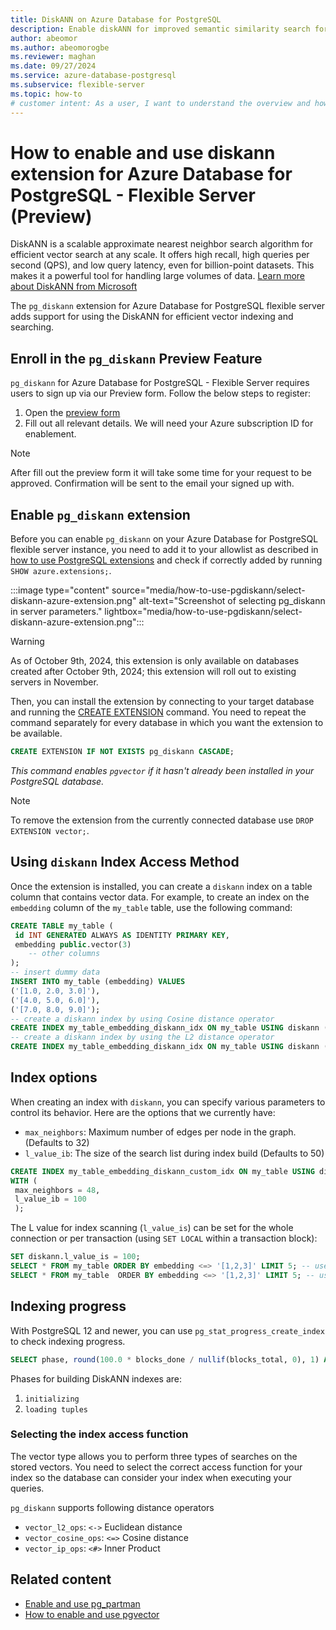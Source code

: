 ```yaml
---
title: DiskANN on Azure Database for PostgreSQL
description: Enable diskANN for improved semantic similarity search for Retrieval Augmented Generation (RAG) on Azure Database for PostgreSQL.
author: abeomor
ms.author: abeomorogbe
ms.reviewer: maghan
ms.date: 09/27/2024
ms.service: azure-database-postgresql
ms.subservice: flexible-server
ms.topic: how-to
# customer intent: As a user, I want to understand the overview and how to use diskann extension for Azure Database for PostgreSQL - Flexible Server.
---
```


# How to enable and use diskann extension for Azure Database for PostgreSQL - Flexible Server (Preview)

DiskANN is a scalable approximate nearest neighbor search algorithm for efficient vector search at any scale. It offers high recall, high queries per second (QPS), and low query latency, even for billion-point datasets. This makes it a powerful tool for handling large volumes of data. [Learn more about DiskANN from Microsoft](https://www.microsoft.com/en-us/research/project/project-akupara-approximate-nearest-neighbor-search-for-large-scale-semantic-search/)

The `pg_diskann` extension for Azure Database for PostgreSQL flexible server adds support for using the DiskANN for efficient vector indexing and searching.

## Enroll in the `pg_diskann` Preview Feature
`pg_diskann` for Azure Database for PostgreSQL - Flexible Server requires users to sign up via our Preview form. Follow the below steps to register:

1. Open the [preview form](https://aka.ms/pg-diskann-form)
2. Fill out all relevant details. We will need your Azure subscription ID for enablement.

> [!NOTE]
> After fill out the preview form it will take some time for your request to be approved. Confirmation will be sent to the email your signed up with.

## Enable `pg_diskann` extension

Before you can enable `pg_diskann` on your Azure Database for PostgreSQL flexible server instance, you need to add it to your allowlist as described in [how to use PostgreSQL extensions](./concepts-extensions.md#how-to-use-postgresql-extensions) and check if correctly added by running `SHOW azure.extensions;`.

:::image type="content" source="media/how-to-use-pgdiskann/select-diskann-azure-extension.png" alt-text="Screenshot of selecting pg_diskann in server parameters." lightbox="media/how-to-use-pgdiskann/select-diskann-azure-extension.png":::

> [!WARNING]
> As of October 9th, 2024, this extension is only available on databases created after October 9th, 2024; this extension will roll out to existing servers in November.

Then, you can install the extension by connecting to your target database and running the [CREATE EXTENSION](https://www.postgresql.org/docs/current/static/sql-createextension.html) command. You need to repeat the command separately for every database in which you want the extension to be available.

```sql
CREATE EXTENSION IF NOT EXISTS pg_diskann CASCADE;
```
*This command enables `pgvector` if it hasn't already been installed in your PostgreSQL database.*

> [!NOTE]
> To remove the extension from the currently connected database use `DROP EXTENSION vector;`.

## Using `diskann` Index Access Method

Once the extension is installed, you can create a `diskann` index on a table column that contains vector data. For example, to create an index on the `embedding` column of the `my_table` table, use the following command:

```sql
CREATE TABLE my_table (
 id INT GENERATED ALWAYS AS IDENTITY PRIMARY KEY,
 embedding public.vector(3)
    -- other columns
);
-- insert dummy data
INSERT INTO my_table (embedding) VALUES
('[1.0, 2.0, 3.0]'),
('[4.0, 5.0, 6.0]'),
('[7.0, 8.0, 9.0]');
-- create a diskann index by using Cosine distance operator
CREATE INDEX my_table_embedding_diskann_idx ON my_table USING diskann (embedding vector_cosine_ops)
-- create a diskann index by using the L2 distance operator
CREATE INDEX my_table_embedding_diskann_idx ON my_table USING diskann (embedding vector_l2_ops)
```

## Index options

When creating an index with `diskann`, you can specify various parameters to control its behavior. Here are the options that we currently have:

- `max_neighbors`: Maximum number of edges per node in the graph. (Defaults to 32)
- `l_value_ib`: The size of the search list during index build (Defaults to 50)

```sql
CREATE INDEX my_table_embedding_diskann_custom_idx ON my_table USING diskann (embedding vector_cosine_ops)
WITH (
 max_neighbors = 48,
 l_value_ib = 100
 );
```

The L value for index scanning (`l_value_is`) can be set for the whole connection or per transaction (using `SET LOCAL` within a transaction block):

```sql
SET diskann.l_value_is = 100;
SELECT * FROM my_table ORDER BY embedding <=> '[1,2,3]' LIMIT 5; -- uses 100 candidates
SELECT * FROM my_table  ORDER BY embedding <=> '[1,2,3]' LIMIT 5; -- uses 100 candidates
```

## Indexing progress

With PostgreSQL 12 and newer, you can use `pg_stat_progress_create_index` to check indexing progress.

```sql
SELECT phase, round(100.0 * blocks_done / nullif(blocks_total, 0), 1) AS "%" FROM pg_stat_progress_create_index;
```

Phases for building DiskANN indexes are:
1. `initializing`
1. `loading tuples`

### Selecting the index access function

The vector type allows you to perform three types of searches on the stored vectors. You need to select the correct access function for your index so the database can consider your index when executing your queries.

`pg_diskann` supports following distance operators
- `vector_l2_ops`: `<->` Euclidean distance
- `vector_cosine_ops`: `<=>` Cosine distance
- `vector_ip_ops`: `<#>` Inner Product

## Related content

- [Enable and use pg_partman](how-to-use-pg-partman.md)
- [How to enable and use pgvector ](how-to-use-pgvector.md)